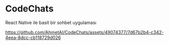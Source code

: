 # CodeChats
React Native ile basit bir sohbet uygulaması


https://github.com/AhmetAI/CodeChats/assets/49074377/7d67b2b4-c342-4eea-8dcc-cb118729d026

